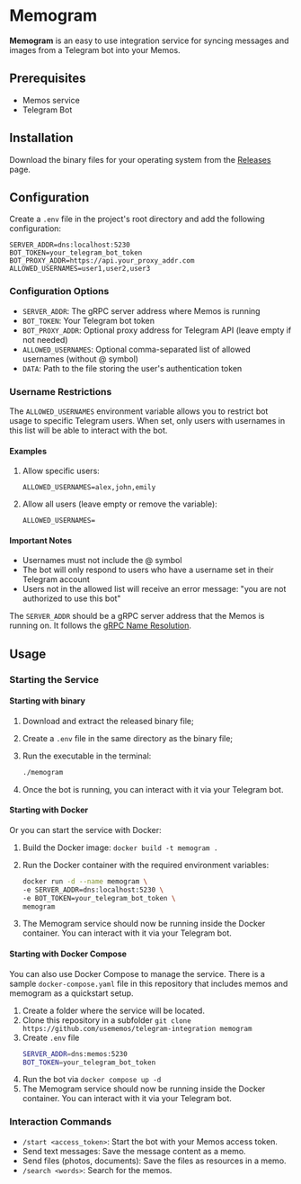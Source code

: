 # Memogram

**Memogram** is an easy to use integration service for syncing messages and images from a Telegram bot into your Memos.

## Prerequisites

- Memos service
- Telegram Bot

## Installation

Download the binary files for your operating system from the [Releases](https://github.com/usememos/telegram-integration/releases) page.

## Configuration

Create a `.env` file in the project's root directory and add the following configuration:

```env
SERVER_ADDR=dns:localhost:5230
BOT_TOKEN=your_telegram_bot_token
BOT_PROXY_ADDR=https://api.your_proxy_addr.com
ALLOWED_USERNAMES=user1,user2,user3
```

### Configuration Options

- `SERVER_ADDR`: The gRPC server address where Memos is running
- `BOT_TOKEN`: Your Telegram bot token
- `BOT_PROXY_ADDR`: Optional proxy address for Telegram API (leave empty if not needed)
- `ALLOWED_USERNAMES`: Optional comma-separated list of allowed usernames (without @ symbol)
- `DATA`: Path to the file storing the user's authentication token

### Username Restrictions

The `ALLOWED_USERNAMES` environment variable allows you to restrict bot usage to specific Telegram users. When set, only users with usernames in this list will be able to interact with the bot.

#### Examples

1. Allow specific users:

   ```env
   ALLOWED_USERNAMES=alex,john,emily
   ```

2. Allow all users (leave empty or remove the variable):

   ```env
   ALLOWED_USERNAMES=
   ```

#### Important Notes

- Usernames must not include the @ symbol
- The bot will only respond to users who have a username set in their Telegram account
- Users not in the allowed list will receive an error message: "you are not authorized to use this bot"

The `SERVER_ADDR` should be a gRPC server address that the Memos is running on. It follows the [gRPC Name Resolution](https://github.com/grpc/grpc/blob/master/doc/naming.md).

## Usage

### Starting the Service

#### Starting with binary

1. Download and extract the released binary file;
2. Create a `.env` file in the same directory as the binary file;
3. Run the executable in the terminal:

   ```sh
   ./memogram
   ```

4. Once the bot is running, you can interact with it via your Telegram bot.

#### Starting with Docker

Or you can start the service with Docker:

1.  Build the Docker image: `docker build -t memogram .`
2.  Run the Docker container with the required environment variables:

    ```sh
    docker run -d --name memogram \
    -e SERVER_ADDR=dns:localhost:5230 \
    -e BOT_TOKEN=your_telegram_bot_token \
    memogram
    ```

3.  The Memogram service should now be running inside the Docker container. You can interact with it via your Telegram bot.

#### Starting with Docker Compose

You can also use Docker Compose to manage the service. There is a sample `docker-compose.yaml` file in this repository
that includes memos and memogram as a quickstart setup.

1.  Create a folder where the service will be located.
2.  Clone this repository in a subfolder `git clone https://github.com/usememos/telegram-integration memogram`
3.  Create `.env` file
    ```sh
    SERVER_ADDR=dns:memos:5230
    BOT_TOKEN=your_telegram_bot_token
    ```
4. Run the bot via `docker compose up -d`
5. The Memogram service should now be running inside the Docker container. You can interact with it via your Telegram bot.

### Interaction Commands

- `/start <access_token>`: Start the bot with your Memos access token.
- Send text messages: Save the message content as a memo.
- Send files (photos, documents): Save the files as resources in a memo.
- `/search <words>`: Search for the memos.

